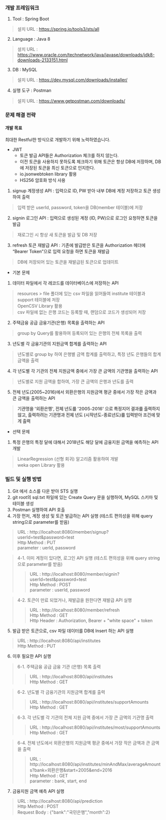 ### 개발 프레임워크
1. Tool : Spring Boot  
> 설치 URL : https://spring.io/tools3/sts/all
2. Language : Java 8  
> 설치 URL : https://www.oracle.com/technetwork/java/javase/downloads/jdk8-downloads-2133151.html
3. DB : MySQL  
> 설치 URL : https://dev.mysql.com/downloads/installer/
4. 실행 도구 : Postman  
> 설치 URL : https://www.getpostman.com/downloads/

### 문제 해결 전략
#### 개발 목표
최대한 Restful한 방식으로 개발하기 위해 노력하였습니다.  
+ JWT  
  - 토큰 발급 API들은 Authorization 체크를 하지 않는다.  
  - 이전 토큰을 사용하지 못하도록 체크하기 위해 토큰은 항상 DB에 저장하며, DB에 저장된 토큰을 최신 토큰으로 인지한다.  
  - io.jsonwebtoken library 활용  
  - HS256 암호화 방식 사용  
1. signup 계정생성 API : 입력으로 ID, PW 받아 내부 DB에 계정 저장하고 토큰 생성하여 출력  
> 입력 받은 userId, password, token을 DB(member 테이블)에 저장  
2. signin 로그인 API : 입력으로 생성된 계정 (ID, PW)으로 로그인 요청하면 토큰을 발급  
> 재로그인 시 항상 새 토큰을 발급 및 DB 저장  
3. refresh 토큰 재발급 API : 기존에 발급받은 토큰을 Authorization 헤더에 “Bearer Token”으로 입력 요청을 하면 토큰을 재발급  
> DB에 저장되어 있는 토큰을 재발급된 토큰으로 업데이트


+ 기본 문제
1. 데이터 파일에서 각 레코드를 데이터베이스에 저장하는 API  
> resources > file 폴더에 있는 csv 파일을 읽어들여 institute 테이블과 support 테이블에 저장  
> OpenCSV Library 활용  
> csv 파일에 없는 은행 코드는 등록할 때, 랜덤으로 코드가 생성되어 저장   
2. 주택금융 공급 금융기관(은행) 목록을 출력하는 API  
> group by Query를 활용하여 등록되어 있는 은행의 전체 목록을 출력
3. 년도별 각 금융기관의 지원금액 합계를 출력하는 API  
> 년도별로 group by 하여 은행별 금액 합계를 출력하고, 특정 년도 은행들의 합계 금액을 출력
4. 각 년도별 각 기관의 전체 지원금액 중에서 가장 큰 금액의 기관명을 출력하는 API  
> 년도별로 지원 금액을 합하여, 가장 큰 금액의 은행과 년도를 출력
5. 전체 년도(2005~2016)에서 외환은행의 지원금액 평균 중에서 가장 작은 금액과 큰 금액을 출력하는 API  
> **기관명을 '외환은행', 전체 년도를 '2005-2016' 으로 특정지어 결과를 출력하지 않고, 출력하려는 기관명과 전체 년도 (시작년도-종료년도)를 입력받아 조건에 맞게 출력**

+ 선택 문제
1. 특정 은행의 특정 달에 대해서 2018년도 해당 달에 금융지원 금액을 예측하는 API 개발  
> LinearRegression (선형 회귀) 알고리즘 활용하여 개발  
> weka open Library 활용

### 빌드 및 실행 방법
1. Git 에서 소스를 다운 받아 STS 실행
2. git root의 sql.txt 파일에 있는 Create Query 문을 실행하여, MySQL 스키마 및 테이블 생성
3. Postman 실행하여 API 호출
4. 가장 먼저, 계정 생성 및 토큰 발급하는 API 실행 (테스트 편의성을 위해 query string으로 parameter를 받음)  
> URL : http://localhost:8080/member/signup?userId=test&password=test  
> Http Method : PUT  
> parameter : uerId, password

> 4-1. 이미 계정이 있다면, 로그인 API 실행 (테스트 편의성을 위해 query string으로 parameter를 받음)  
>> URL : http://localhost:8080/member/signin?userId=test&password=test  
>> Http Method : POST  
>> parameter : userId, password

> 4-2. 토큰이 만료 되었거나, 재발급을 원한다면 재발급 API 실행  
>> URL : http://localhost:8080/member/refresh  
>> Http Method : GET  
>> Http Header : Authorization, Bearer + "white space" + token

5. 발급 받은 토큰으로, csv 파일 데이터를 DB에 Insert 하는 API 실행  
> URL : http://localhost:8080/api/institutes  
> Http Method : PUT  

6. 이후 필요한 API 실행  

> 6-1. 주택금융 공급 금융 기관 (은행) 목록 출력  
>> URL : http://localhost:8080/api/institutes  
>> Http Method : GET

> 6-2. 년도별 각 금융기관의 지원금액 합계를 출력  
>> URL : http://localhost:8080/api/institutes/supportAmounts  
>> Http Method : GET  

> 6-3. 각 년도별 각 기관의 전체 지원 금액 중에서 가장 큰 금액의 기관명 출력  
>> URL : http://localhost:8080/api/institutes/most/supportAmounts  
>> Http Method : GET

> 6-4. 전체 년도에서 외환은행의 지원금액 평균 중에서 가장 작은 금액과 큰 금액을 출력
>> URL : http://localhost:8080/api/institutes/minAndMax/averageAmounts?bank=외환은행&start=2005&end=2016  
>> Http Method : GET  
>> parameter : bank, start, end

7. 금융지원 금액 예측 API 실행
> URL : http://localhost:8080/api/prediction  
> Http Method : POST  
> Request Body : {"bank":"국민은행","month":2}
